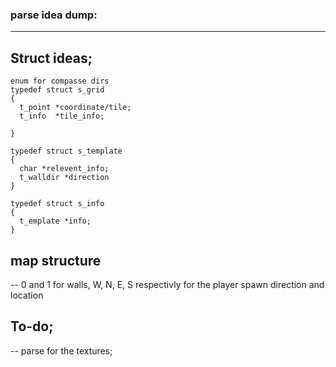 



### parse idea dump:

----------------------

## Struct ideas;

```
enum for compasse dirs
typedef struct s_grid
{
  t_point *coordinate/tile;
  t_info  *tile_info;
  
}

typedef struct s_template
{
  char *relevent_info;
  t_walldir *direction
}

typedef struct s_info
{
  t_emplate *info;
}

```
## map structure

-- 0 and 1 for walls, W, N, E, S respectivly for the player spawn direction and location


## To-do;
-- parse for the textures;
